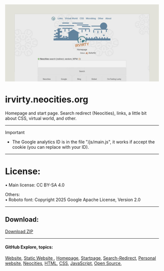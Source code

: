 ![banner](/img/github-banner-settings.png)  
  
# irvirty.neocities.org

Homepage and start page. Search redirect (Neocities), links, a little bit about CSS, virtual world, and other.
  
---
   
> [!IMPORTANT]
> - The Google analytics ID is in the file "/js/main.js", it works if accept the cookie (you can replace with your ID).   
  
---
  
# License:  
  
• Main license: CC BY-SA 4.0  
  
Others:  
• Roboto font: Copyright 2025 Google Apache License, Version 2.0  
  
---  
  
## Download:
  
[Download ZIP](https://github.com/irvirty/irvirty.neocities.org/archive/refs/heads/main.zip)
  
---  
  
#### GitHub Explore, topics:  
[Website](https://github.com/topics/website),
[Static Website ](https://github.com/topics/static-website),
[Homepage](https://github.com/topics/homepage),
[Startpage](https://github.com/topics/startpage),
[Search-Redirect](https://github.com/topics/search-redirect),
[Personal website](https://github.com/topics/personal-website),
[Neocities](https://github.com/topics/neocities),
[HTML](https://github.com/topics/HTML),
[CSS](https://github.com/topics/CSS),
[JavaScript](https://github.com/topics/javascript),
[Open Source](https://github.com/topics/open-source),

